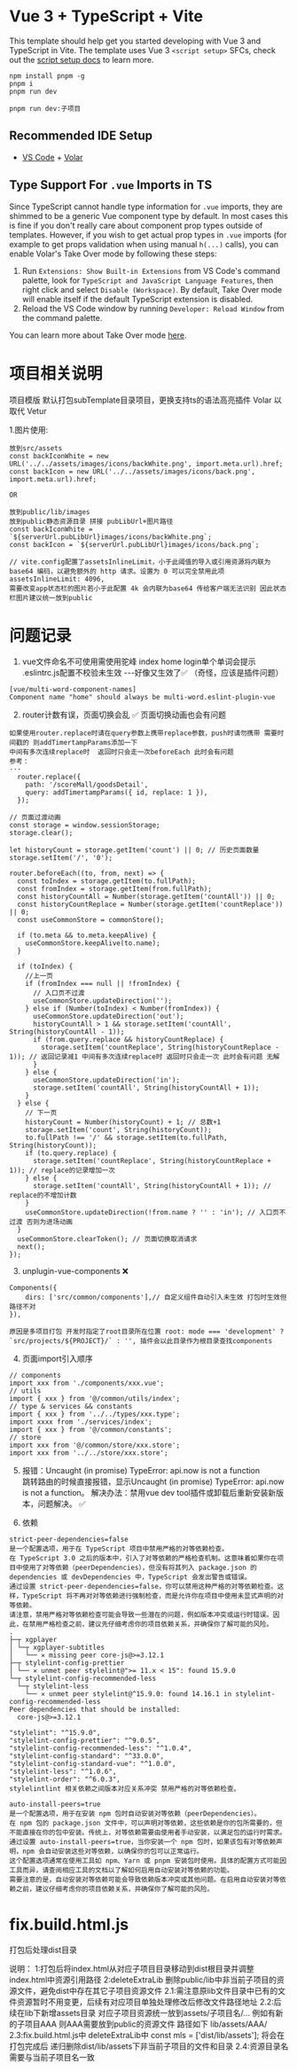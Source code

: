 # Vue 3 + TypeScript + Vite

This template should help get you started developing with Vue 3 and TypeScript in Vite. The template uses Vue 3 `<script setup>` SFCs, check out the [script setup docs](https://v3.vuejs.org/api/sfc-script-setup.html#sfc-script-setup) to learn more.

```
npm install pnpm -g
pnpm i
pnpm run dev

pnpm run dev:子项目
```

## Recommended IDE Setup

- [VS Code](https://code.visualstudio.com/) + [Volar](https://marketplace.visualstudio.com/items?itemName=Vue.volar)

## Type Support For `.vue` Imports in TS

Since TypeScript cannot handle type information for `.vue` imports, they are shimmed to be a generic Vue component type by default. In most cases this is fine if you don't really care about component prop types outside of templates. However, if you wish to get actual prop types in `.vue` imports (for example to get props validation when using manual `h(...)` calls), you can enable Volar's Take Over mode by following these steps:

1. Run `Extensions: Show Built-in Extensions` from VS Code's command palette, look for `TypeScript and JavaScript Language Features`, then right click and select `Disable (Workspace)`. By default, Take Over mode will enable itself if the default TypeScript extension is disabled.
2. Reload the VS Code window by running `Developer: Reload Window` from the command palette.

You can learn more about Take Over mode [here](https://github.com/johnsoncodehk/volar/discussions/471).

# 项目相关说明
项目模版 默认打包subTemplate目录项目，更换支持ts的语法高亮插件 Volar 以取代 Vetur

1.图片使用:
```
放到src/assets
const backIconWhite = new URL('../../assets/images/icons/backWhite.png', import.meta.url).href;
const backIcon = new URL('../../assets/images/icons/back.png', import.meta.url).href;

OR

放到public/lib/images
放到public静态资源目录 拼接 pubLibUrl+图片路径
const backIconWhite = `${serverUrl.pubLibUrl}images/icons/backWhite.png`;
const backIcon = `${serverUrl.pubLibUrl}images/icons/back.png`;

// vite.config配置了assetsInlineLimit，小于此阈值的导入或引用资源将内联为 base64 编码，以避免额外的 http 请求。设置为 0 可以完全禁用此项
assetsInlineLimit: 4096,
需要改变app状态栏的图片若小于此配置 4k 会内联为base64 传给客户端无法识别 因此状态栏图片建议统一放到public
```

# 问题记录
1. vue文件命名不可使用需使用驼峰 index home login单个单词会提示  .eslintrc.js配置不校验未生效  ---好像又生效了✅ （奇怪，应该是插件问题）
```
[vue/multi-word-component-names]
Component name "home" should always be multi-word.eslint-plugin-vue
```

2. router计数有误，页面切换会乱 ✅ 页面切换动画也会有问题
```
如果使用router.replace时请在query参数上携带replace参数，push时请勿携带 需要时间戳的 则addTimertampParams添加一下
中间有多次连续replace时  返回时只会走一次beforeEach 此时会有问题
参考：
···
  router.replace({
    path: '/scoreMall/goodsDetail',
    query: addTimertampParams({ id, replace: 1 }),
  });

// 页面过渡动画
const storage = window.sessionStorage;
storage.clear();

let historyCount = storage.getItem('count') || 0; // 历史页面数量
storage.setItem('/', '0');

router.beforeEach((to, from, next) => {
  const toIndex = storage.getItem(to.fullPath);
  const fromIndex = storage.getItem(from.fullPath);
  const historyCountAll = Number(storage.getItem('countAll')) || 0;
  const historyCountReplace = Number(storage.getItem('countReplace')) || 0;
  const useCommonStore = commonStore();

  if (to.meta && to.meta.keepAlive) {
    useCommonStore.keepAlive(to.name);
  }

  if (toIndex) {
    //上一页
    if (fromIndex === null || !fromIndex) {
      // 入口页不过渡
      useCommonStore.updateDirection('');
    } else if (Number(toIndex) < Number(fromIndex)) {
      useCommonStore.updateDirection('out');
      historyCountAll > 1 && storage.setItem('countAll', String(historyCountAll - 1));
      if (from.query.replace && historyCountReplace) {
        storage.setItem('countReplace', String(historyCountReplace - 1)); // 返回记录减1 中间有多次连续replace时 返回时只会走一次 此时会有问题 无解
      }
    } else {
      useCommonStore.updateDirection('in');
      storage.setItem('countAll', String(historyCountAll + 1));
    }
  } else {
    // 下一页
    historyCount = Number(historyCount) + 1; // 总数+1
    storage.setItem('count', String(historyCount));
    to.fullPath !== '/' && storage.setItem(to.fullPath, String(historyCount));
    if (to.query.replace) {
      storage.setItem('countReplace', String(historyCountReplace + 1)); // replace的记录增加一次
    } else {
      storage.setItem('countAll', String(historyCountAll + 1)); // replace的不增加计数
    }
    useCommonStore.updateDirection(!from.name ? '' : 'in'); // 入口页不过渡 否则为进场动画
  }
  useCommonStore.clearToken(); // 页面切换取消请求
  next();
});
```
3. unplugin-vue-components  ❌
```
Components({
	dirs: ['src/common/components'],// 自定义组件自动引入未生效 打包时生效但路径不对
}),

原因是多项目打包 开发时指定了root目录所在位置 root: mode === 'development' ? `src/projects/${PROJECT}/` : '', 插件会以此目录作为根目录查找components
```

4. 页面import引入顺序
```
// components
import xxx from './components/xxx.vue';
// utils
import { xxx } from '@/common/utils/index';
// type & services && constants
import { xxx } from '../../types/xxx.type';
import xxxx from './services/index';
import { xxx } from '@/common/constants';
// store
import xxx from '@/common/store/xxx.store';
import xxx from '../../store/xxx.store';
```

5. 报错：Uncaught (in promise) TypeError: api.now is not a function  
跳转路由的时候直接报错，显示Uncaught (in promise) TypeError: api.now is not a function。
解决办法：禁用vue dev tool插件或卸载后重新安装新版本，问题解决。 ✅

6. 依赖
```
strict-peer-dependencies=false 
是一个配置选项，用于在 TypeScript 项目中禁用严格的对等依赖检查。
在 TypeScript 3.0 之后的版本中，引入了对等依赖的严格检查机制。这意味着如果你在项目中使用了对等依赖（peerDependencies），但没有将其列入 package.json 的 dependencies 或 devDependencies 中，TypeScript 会发出警告或错误。
通过设置 strict-peer-dependencies=false，你可以禁用这种严格的对等依赖检查。这样，TypeScript 将不再对对等依赖进行强制检查，而是允许你在项目中使用未显式声明的对等依赖。
请注意，禁用严格对等依赖检查可能会导致一些潜在的问题，例如版本冲突或运行时错误。因此，在禁用严格检查之前，建议先仔细考虑你的项目依赖关系，并确保你了解可能的风险。
.
├─┬ xgplayer
│ └─┬ xgplayer-subtitles
│   └── ✕ missing peer core-js@>=3.12.1
├─┬ stylelint-config-prettier
│ └── ✕ unmet peer stylelint@">= 11.x < 15": found 15.9.0
└─┬ stylelint-config-recommended-less
  └─┬ stylelint-less
    └── ✕ unmet peer stylelint@^15.9.0: found 14.16.1 in stylelint-config-recommended-less
Peer dependencies that should be installed:
  core-js@>=3.12.1

"stylelint": "^15.9.0",
"stylelint-config-prettier": "^9.0.5",
"stylelint-config-recommended-less": "^1.0.4",
"stylelint-config-standard": "^33.0.0",
"stylelint-config-standard-vue": "^1.0.0",
"stylelint-less": "^1.0.6",
"stylelint-order": "^6.0.3",
stylelintlint 相关依赖之间版本对应关系冲突 禁用严格的对等依赖检查。

auto-install-peers=true 
是一个配置选项，用于在安装 npm 包时自动安装对等依赖（peerDependencies）。
在 npm 包的 package.json 文件中，可以声明对等依赖，这些依赖是你的包所需要的，但不能直接在你的包中安装。传统上，对等依赖需要由使用者手动安装，以满足包的运行时需求。
通过设置 auto-install-peers=true，当你安装一个 npm 包时，如果该包有对等依赖声明，npm 会自动安装这些对等依赖，以确保你的包可以正常运行。
这个配置选项通常在使用工具如 npm、Yarn 或 pnpm 安装包时使用。具体的配置方式可能因工具而异，请查阅相应工具的文档以了解如何启用自动安装对等依赖的功能。
需要注意的是，自动安装对等依赖可能会导致依赖版本冲突或其他问题。在启用自动安装对等依赖之前，建议仔细考虑你的项目依赖关系，并确保你了解可能的风险。
```

# fix.build.html.js
打包后处理dist目录

说明：
1:打包后将index.html从对应子项目目录移动到dist根目录并调整index.html中资源引用路径
2:deleteExtraLib 删除public/lib中非当前子项目的资源文件，避免dist中存在其它子项目资源文件
  2.1:需注意原lib文件目录中已有的文件资源暂时不用变更，后续有对应项目单独处理修改后修改文件路径地址
	2.2:后续在lib下新增assets目录 对应子项目资源统一放到assets/子项目名/...  例如有新的子项目AAA 则AAA需要放到public的资源文件 路径如下 lib/assets/AAA/
	2.3:fix.build.html.js中 deleteExtraLib中 const mls = ['dist/lib/assets']; 将会在打包完成后 递归删除dist/lib/assets下非当前子项目的文件和目录
	2.4:资源目录名需要与当前子项目名一致 
